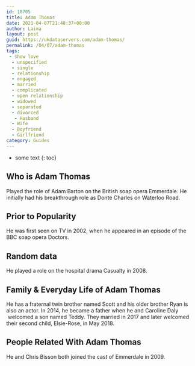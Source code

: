 ```yaml
---
id: 18705
title: Adam Thomas
date: 2021-04-07T21:48:37+00:00
author: Laima
layout: post
guid: https://ukdataservers.com/adam-thomas/
permalink: /04/07/adam-thomas
tags:
 - show love
  - unspecified
  - single
  - relationship
  - engaged
  - married
  - complicated
  - open relationship
  - widowed
  - separated
  - divorced
   - Husband
  - Wife
  - Boyfriend
  - Girlfriend
category: Guides
---
```


* some text
{: toc}


## Who is Adam Thomas
                  
                  
                  
Played the role of Adam Barton on the British soap opera Emmerdale. He initially had his breakthrough role as Donte Charles on Waterloo Road. 
                  
              
            
              
            
                
                
                
## Prior to Popularity
                  
                  
                  
He was first seen on TV in 2002, when he appeared in an episode of the BBC soap opera Doctors. 
                  
              
            
              
            
                
                
                
## Random data
                  
                  
                  
He played a role on the hospital drama Casualty in 2008. 
                  
              
            
              
            
                
                
                
## Family & Everyday Life of Adam Thomas
                  
                  
                  
He has a fraternal twin brother named Scott and his older brother Ryan is also an actor. In 2014, he became a father when he and Caroline Daly  welcomed a son named Teddy. They married in 2017 and later welcomed their second child, Elsie-Rose, in May 2018.
                  
              
            
              
            
                
                
                
## People Related With Adam Thomas
                  
                  
                  
He and Chris Bisson both joined the cast of Emmerdale in 2009. 
                  
              
            
              
            
                
              
            
              
              
            
            
              
            
          
          
          